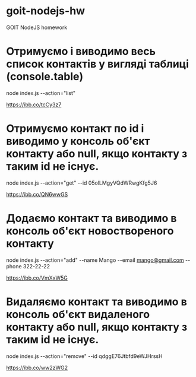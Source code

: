 # goit-nodejs-hw

GOIT NodeJS homework

# Отримуємо і виводимо весь список контактів у вигляді таблиці (console.table)

node index.js --action="list"

https://ibb.co/tcCy3z7

# Отримуємо контакт по id і виводимо у консоль об'єкт контакту або null, якщо контакту з таким id не існує.

node index.js --action="get" --id 05olLMgyVQdWRwgKfg5J6

https://ibb.co/QN6wwGS

# Додаємо контакт та виводимо в консоль об'єкт новоствореного контакту

node index.js --action="add" --name Mango --email mango@gmail.com --phone 322-22-22

https://ibb.co/VmXxW5G

# Видаляємо контакт та виводимо в консоль об'єкт видаленого контакту або null, якщо контакту з таким id не існує.

node index.js --action="remove" --id qdggE76Jtbfd9eWJHrssH

https://ibb.co/ww2zWG2
